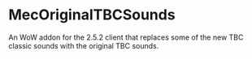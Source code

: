 # MecOriginalTBCSounds
An WoW addon for the 2.5.2 client that replaces some of the new TBC classic sounds with the original TBC sounds.
